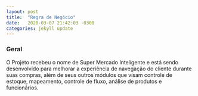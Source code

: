 ```yaml
---
layout: post
title:  "Regra de Negócio"
date:   2020-03-07 21:42:03 -0300
categories: jekyll update
---
```

### **Geral**

O Projeto recebeu o nome de Super Mercado Inteligente e está sendo desenvolvido para melhorar a experiência de navegação do cliente durante suas compras, além de seus outros módulos que visam controle de estoque, mapeamento, controle de fluxo, análise de produtos e funcionários.
